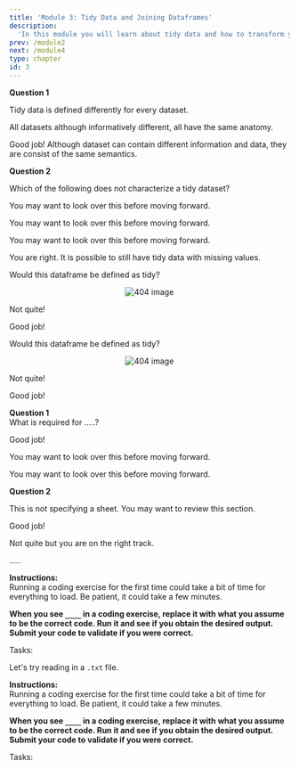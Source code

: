 ```yaml
---
title: 'Module 3: Tidy Data and Joining Dataframes'
description:
  'In this module you will learn about tidy data and how to transform your dataset into a tidy format. It will also focus on how to combine and stack multiple dataframes.'
prev: /module2
next: /module4
type: chapter
id: 3
---
```


<exercise id="0" title="Module Learning Outcomes" type="slides">

<slides source="module3/module3_00">
</slides>

</exercise>


<exercise id="1" title="What is Tidy Data?" type="slides">

<slides source="module3/module3_01">
</slides>

</exercise>

<exercise id="2" title="Tidy Data Questions">

**Question 1**         

Tidy data is defined differently for every dataset.

<choice id="1" >
<opt text='True'>

All datasets although informatively different, all have the same anatomy. 

</opt>

<opt text= 'False' correct="true">

Good job! Although dataset can contain different information and data, they are consist of the same semantics. 

</opt>

</choice> 

**Question 2**          

Which of the following does not characterize a tidy dataset?

<choice id="2" >
<opt text="Each row is a single observation">

You may want to look over this before moving forward.

</opt>

<opt text="Each column is a single variable">

You may want to look over this before moving forward.

</opt>

<opt text="Each value is a single cell" >

You may want to look over this before moving forward.

</opt>

<opt text="There are no <code>NA</code> values in the dataset" correct="true">

You are right. It is possible to still have tidy data with missing values. 

</opt>

</choice> 

</exercise>

<exercise id="3" title="Is it tidy?">

Would this dataframe be defined as tidy?

<center> <img src='module3/crit3fail.png'  alt="404 image" /></center>

<choice id="1" >
<opt text='True'>

Not quite!  

</opt>

<opt text= 'False' correct="true">

Good job!

</opt>

</choice> 

</exercise>

<exercise id="4" title="Is it tidy?">

Would this dataframe be defined as tidy?

<center> <img src='module3/Q4.png'  alt="404 image" /></center>

<choice id="1" >
<opt text='True'>

Not quite!  

</opt>

<opt text= 'False' correct="true">

Good job!

</opt>

</choice> 

</exercise>

<exercise id="5" title="Reshaping to Tidy Data" type="slides">

<slides source="module3_01">
</slides>

</exercise>


<exercise id="6" title="Melting and Pivoting Questions">

**Question 1**          
What is required for .....?


<choice id="1" >
<opt text="1" correct="true">

Good job!

</opt>

<opt text="2">

You may want to look over this before moving forward.

</opt>

<opt text="3" >

You may want to look over this before moving forward.

</opt>

</choice> 


**Question 2**         


<choice id="2" >
<opt text='1'>

This is not specifying a sheet.  You may want to review this section. 

</opt>

<opt text= '2' correct="true">

Good job!

</opt>

<opt text='3' >

Not quite but you are on the right track. 

</opt>

</choice> 

</exercise>


<exercise id="7" title="Applying Melt">

.....     
      
**Instructions:**    
Running a coding exercise for the first time could take a bit of time for everything to load.  Be patient, it could take a few minutes. 

**When you see `____` in a coding exercise, replace it with what you assume to be the correct code.  Run it and see if you obtain the desired output.  Submit your code to validate if you were correct.**

Tasks:



<codeblock id="03_07">

</codeblock>

</exercise>

<exercise id="8" title="Applying Pivot">

Let's try reading in a `.txt` file.     
      
**Instructions:**    
Running a coding exercise for the first time could take a bit of time for everything to load.  Be patient, it could take a few minutes. 

**When you see `____` in a coding exercise, replace it with what you assume to be the correct code.  Run it and see if you obtain the desired output.  Submit your code to validate if you were correct.**

Tasks:


<codeblock id="03_08">

</codeblock>

</exercise>